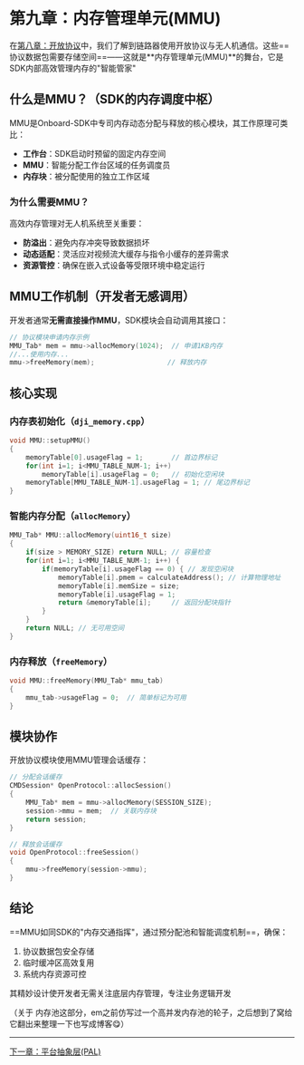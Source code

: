 # 第九章：内存管理单元(MMU)

在[第八章：开放协议](08_open_protocol_.md)中，我们了解到链路器使用开放协议与无人机通信。这些==协议数据包需要存储空间==——这就是**内存管理单元(MMU)**的舞台，它是SDK内部高效管理内存的"智能管家"

## 什么是MMU？（SDK的内存调度中枢）

MMU是Onboard-SDK中专司内存动态分配与释放的核心模块，其工作原理可类比：

* **工作台**：SDK启动时预留的固定内存空间
* **MMU**：智能分配工作台区域的任务调度员
* **内存块**：被分配使用的独立工作区域

### 为什么需要MMU？

高效内存管理对无人机系统至关重要：
* **防溢出**：避免内存冲突导致数据损坏
* **动态适配**：灵活应对视频流大缓存与指令小缓存的差异需求
* **资源管控**：确保在嵌入式设备等受限环境中稳定运行

## MMU工作机制（开发者无感调用）

开发者通常**无需直接操作MMU**，SDK模块会自动调用其接口：

```cpp
// 协议模块申请内存示例
MMU_Tab* mem = mmu->allocMemory(1024);  // 申请1KB内存
//...使用内存...
mmu->freeMemory(mem);                  // 释放内存
```

## 核心实现

### 内存表初始化（`dji_memory.cpp`）

```cpp
void MMU::setupMMU() 
{
    memoryTable[0].usageFlag = 1;       // 首边界标记
    for(int i=1; i<MMU_TABLE_NUM-1; i++) 
        memoryTable[i].usageFlag = 0;   // 初始化空闲块
    memoryTable[MMU_TABLE_NUM-1].usageFlag = 1; // 尾边界标记
}
```

### 智能内存分配（`allocMemory`）

```cpp
MMU_Tab* MMU::allocMemory(uint16_t size) 
{
    if(size > MEMORY_SIZE) return NULL; // 容量检查
    for(int i=1; i<MMU_TABLE_NUM-1; i++) {
        if(memoryTable[i].usageFlag == 0) { // 发现空闲块
            memoryTable[i].pmem = calculateAddress(); // 计算物理地址
            memoryTable[i].memSize = size;
            memoryTable[i].usageFlag = 1;
            return &memoryTable[i];     // 返回分配块指针
        }
    }
    return NULL; // 无可用空间
}
```

### 内存释放（`freeMemory`）

```cpp
void MMU::freeMemory(MMU_Tab* mmu_tab) 
{
    mmu_tab->usageFlag = 0;  // 简单标记为可用
}
```

## 模块协作

开放协议模块使用MMU管理会话缓存：

```cpp
// 分配会话缓存
CMDSession* OpenProtocol::allocSession() 
{
    MMU_Tab* mem = mmu->allocMemory(SESSION_SIZE);
    session->mmu = mem;  // 关联内存块
    return session;
}

// 释放会话缓存
void OpenProtocol::freeSession() 
{
    mmu->freeMemory(session->mmu);
}
```

## 结论

==MMU如同SDK的"内存交通指挥"，通过预分配池和智能调度机制==，确保：

1. 协议数据包安全存储
2. 临时缓冲区高效复用
3. 系统内存资源可控

其精妙设计使开发者无需关注底层内存管理，专注业务逻辑开发

（关于 内存池这部分，em之前仿写过一个高并发内存池的轮子，之后想到了窝给它翻出来整理一下也写成博客😋）

---
[下一章：平台抽象层(PAL)](10_platform_abstraction_layer__pal__.md)

